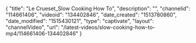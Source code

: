 {
    "title": "Le Crueset_Slow Cooking How To",
    "description": "",
    "channelid": "114661406",
    "videoid": "134402846",
    "date_created": "1513780860",
    "date_modified": "1515430121",
    "type": "captivate",
    "layout": "channelVideo",
    "url": "\/latest-videos\/slow-cooking-how-to-mp4\/114661406-134402846"
}